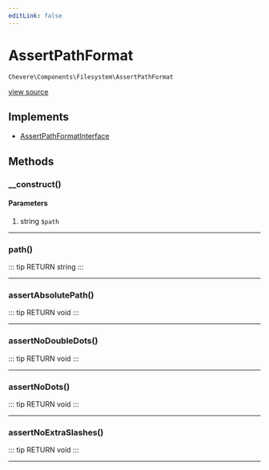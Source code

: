 ```yaml
---
editLink: false
---
```


# AssertPathFormat

`Chevere\Components\Filesystem\AssertPathFormat`

[view source](https://github.com/chevere/chevere/blob/master/src/Chevere/Components/Filesystem/AssertPathFormat.php)

## Implements

- [AssertPathFormatInterface](../../Interfaces/Filesystem/AssertPathFormatInterface.md)

## Methods

### __construct()

#### Parameters

1. string `$path`

---

### path()

::: tip RETURN
string
:::

---

### assertAbsolutePath()

::: tip RETURN
void
:::

---

### assertNoDoubleDots()

::: tip RETURN
void
:::

---

### assertNoDots()

::: tip RETURN
void
:::

---

### assertNoExtraSlashes()

::: tip RETURN
void
:::

---
